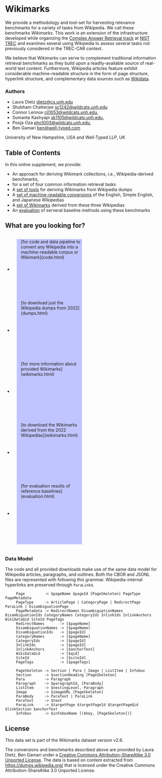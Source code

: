 # Wikimarks

We provide a methodology and tool-set for harvesting relevance benchmarks for a variety of
tasks from Wikipedia. We call these
benchmarks *Wikimarks*. This work is an extension of the infrastructure
developed while organizing the [Complex Answer Retrieval track][trec-car] at
[NIST TREC][trec] and examines several using Wikipedia to assess several tasks
not previously considered in the TREC-CAR context.

We believe that Wikimarks can serve to complement traditional information
retrieval benchmarks as they build upon a readily-available source of
real-world text content. Furthermore, Wikipedia articles feature exhibit
considerable machine-readable structure in the form of page structure,
hyperlink structure, and complementary data sources such as [Wikidata][].


### Authors
- Laura Dietz <dietz@cs.unh.edu>
- Shubham Chatterjee <sc1242@wildcats.unh.edu>
- Connor Lennox <cjl1053@wildcats.unh.edu>,
- Sumanta Kashyapi <sk1105@wildcats.unh.edu>, 
- Pooja Oza <pho1003@wildcats.unh.edu>, 
- Ben Gamari <ben@well-typed.com>

University of New Hampshire, USA and Well-Typed LLP, UK

## Table of Contents

In this online supplement, we provide:

 * An approach for deriving Wikimark collections, i.e., Wikipedia-derived benchmarks, 
 * for a set of  four common information retrieval tasks
 * A [set of tools](code.html) for deriving Wikimarks from Wikipedia dumps
 * A [set of machine-readable conversions](dumps.html) of the English, Simple
   English, and Japanese Wikipedias
 * A [set of Wikimarks](wikimarks.html) derived from these three Wikipedias
 * An [evaluation](evaluation.html) of serveral baseline methods using these benchmarks


## What are you looking for?
<div style=" display: block ruby; list-style: none; ">
   
 <style>
.tile { background-color: #c1c5ff;
width: 200px;
display: inline-block;
vertical-align: middle;
height: 200px;
list-style-position: inside;
margin-left: 1em;
padding-left: 1em;
text-indent: 0em;
list-style: none;
   }
</style>

* <div class="tile">[for code and data pipeline to convert any Wikipedia into a machine-readable corpus or Wikimark](code.html)</div>
* <div class="tile">[to download just the Wikipedia dumps from 2022](dumps.html)</div>
* <div class="tile">[for more information about provided Wikimarks](wikimarks.html)</div>
* <div class="tile">[to download the Wikimarks derived from the 2022 Wikipedias](wikimarks.html)</div>
* <div class="tile">[for evaluation results of reference baselines](evaluation.html)</div>
</div>
   
### Data Model

The code and all provided downloads make use of the same data model for Wikipedia articles, paragraphs, and outlines. 
Both the CBOR and JSONL files are represented with following this grammar. Wikipedia-internal hyperlinks are preserved through `ParaLink`s.


~~~~~
     Page         -> $pageName $pageId [PageSkeleton] PageType PageMetadata
     PageType     -> ArticlePage | CategoryPage | RedirectPage ParaLink | DisambiguationPage
     PageMetadata -> RedirectNames DisambiguationNames DisambiguationIds CategoryNames CategoryIds InlinkIds InlinkAnchors WikiDataQid SiteId PageTags
     RedirectNames       -> [$pageName] 
     DisambiguationNames -> [$pageName] 
     DisambiguationIds   -> [$pageId] 
     CategoryNames       -> [$pageName] 
     CategoryIds         -> [$pageId] 
     InlinkIds           -> [$pageId] 
     InlinkAnchors       -> [$anchorText] 
     WikiDataQid         -> [$qid] 
     SiteId              -> [$siteId] 
     PageTags            -> [$pageTags] 
     
     PageSkeleton -> Section | Para | Image | ListItem | Infobox
     Section      -> $sectionHeading [PageSkeleton]
     Para         -> Paragraph
     Paragraph    -> $paragraphId, [ParaBody]
     ListItem     -> $nestingLevel, Paragraph
     Image        -> $imageURL [PageSkeleton]
     ParaBody     -> ParaText | ParaLink
     ParaText     -> $text
     ParaLink     -> $targetPage $targetPageId $targetPageQid $linkSection $anchorText
     Infobox      -> $infoboxName [($key, [PageSkeleton])]
~~~~~


## License

This data set is part of the Wikimarks dataset version v2.6.

The conversions and benchmarks described above are provided by Laura Dietz, Ben Gamari
  under a <a rel="license"
href="http://creativecommons.org/licenses/by-sa/3.0/deed.en_US">Creative
Commons Attribution-ShareAlike 3.0 Unported License</a>. The data is
based on content extracted from <https://dumps.wikipedia.org/> that is
licensed under the Creative Commons Attribution-ShareAlike 3.0 Unported
License.



[trec-car]: http://trec-car.cs.unh.edu/ 
[trec]: https://trec.nist.gov/
[Wikidata]: https://wikidata.org/
[cc-sa]: http://creativecommons.org/licenses/by-sa/3.0/
[trec-car-release]: https://github.com/TREMA-UNH/trec-car-release
[trec-car-create]: https://github.com/TREMA-UNH/trec-car-create
[download]: http://trec-car.cs.unh.edu/wikimarks/datareleases/wikimarks-20220101/
[good articles]: https://en.wikipedia.org/wiki/Wikipedia:Good_articles
[vital articles]: https://en.wikipedia.org/wiki/Wikipedia:Vital_articles
